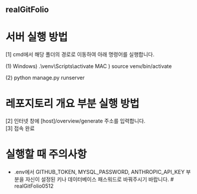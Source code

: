 ## realGitFolio

# 서버 실행 방법

[1] cmd에서 해당 폴더의 경로로 이동하여 아래 명령어를 실행합니다.

 (1) Windows) .\venv\Scripts\activate
     MAC    ) source venv/bin/activate
     
 (2) python manage.py runserver
 
  
# 레포지토리 개요 부분 실행 방법  

[2] 인터넷 창에 [host]/overview/generate 주소를 입력합니다.  
[3] 접속 완료  
  
# 실행할 때 주의사항  

- .env에서 GITHUB_TOKEN, MYSQL_PASSWORD, ANTHROPIC_API_KEY 부분을 자신이 설정된 키나 데이터베이스 패스워드로 바꿔주시기 바랍니다.
#   r e a l G i t F o l i o 0 5 1 2 
 
 
